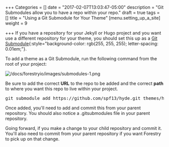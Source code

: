 +++
Categories = []
date = "2017-02-07T13:03:47-05:00"
description = "Git Submodules allow you to have a repo within your repo."
draft = true
tags = []
title = "Using a Git Submodule for Your Theme"
[menu.setting_up_a_site]
weight = 9

+++
<span style="letter-spacing: 0.01em;">If you have a repository for your Jekyll or Hugo project and you want use a different repository for your theme, you should set this up as a </span>[Git Submodule](https://git-scm.com/book/en/v2/Git-Tools-Submodules){:style="background-color: rgb(255, 255, 255); letter-spacing: 0.01em;"}<span style="letter-spacing: 0.01em;">.</span>  

To add a theme as a Git Submodule, run the following command from the root of your project:

![/docs/forestryio/images/submodules-1.png](/docs/forestryio/images/submodules-1.png)

Be sure to add the correct **URL** to the repo to be added and the correct **path** to where you want this repo to live within your project.

<pre class="hljs">git submodule add https://github.com/spf13/hyde.git themes/hyde</pre>

Once added, you'll need to add and commit this from your parent repository. You should also notice a .gitsubmodules file in your parent repository.

Going forward, if you make a change to your child repository and commit it. You'll also need to commit from your parent repository if you want Forestry to pick up on that change.
